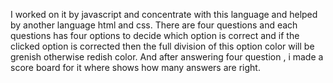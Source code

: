 I worked on it by javascript and concentrate with this language and helped by another language html and css. There are four questions and each questions has four options to decide which option is correct
and if the clicked option is corrected then the full division of this option color will be grenish otherwise redish color. And after answering four question , i made a score board for it where 
shows how many answers are right.
